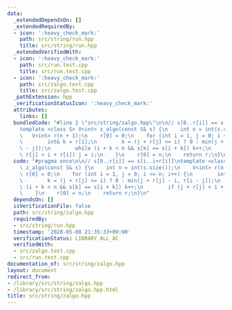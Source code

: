 ```yaml
---
data:
  _extendedDependsOn: []
  _extendedRequiredBy:
  - icon: ':heavy_check_mark:'
    path: src/string/run.hpp
    title: src/string/run.hpp
  _extendedVerifiedWith:
  - icon: ':heavy_check_mark:'
    path: src/run.test.cpp
    title: src/run.test.cpp
  - icon: ':heavy_check_mark:'
    path: src/zalgo.test.cpp
    title: src/zalgo.test.cpp
  _pathExtension: hpp
  _verificationStatusIcon: ':heavy_check_mark:'
  attributes:
    links: []
  bundledCode: "#line 2 \"src/string/zalgo.hpp\"\n\n// s[0..r[i]] == s[i..i+r[i]]\n\
    template <class S> V<int> z_algo(const S& s) {\n    int n = int(s.size());\n \
    \   V<int> r(n + 1);\n    r[0] = 0;\n    for (int i = 1, j = 0; i <= n; i++) {\n\
    \        int& k = r[i];\n        k = (j + r[j] <= i) ? 0 : min(j + r[j] - i, r[i\
    \ - j]);\n        while (i + k < n && s[k] == s[i + k]) k++;\n        if (j +\
    \ r[j] < i + r[i]) j = i;\n    }\n    r[0] = n;\n    return r;\n}\n"
  code: "#pragma once\n\n// s[0..r[i]] == s[i..i+r[i]]\ntemplate <class S> V<int>\
    \ z_algo(const S& s) {\n    int n = int(s.size());\n    V<int> r(n + 1);\n   \
    \ r[0] = 0;\n    for (int i = 1, j = 0; i <= n; i++) {\n        int& k = r[i];\n\
    \        k = (j + r[j] <= i) ? 0 : min(j + r[j] - i, r[i - j]);\n        while\
    \ (i + k < n && s[k] == s[i + k]) k++;\n        if (j + r[j] < i + r[i]) j = i;\n\
    \    }\n    r[0] = n;\n    return r;\n}\n"
  dependsOn: []
  isVerificationFile: false
  path: src/string/zalgo.hpp
  requiredBy:
  - src/string/run.hpp
  timestamp: '2020-05-08 21:35:33+09:00'
  verificationStatus: LIBRARY_ALL_AC
  verifiedWith:
  - src/zalgo.test.cpp
  - src/run.test.cpp
documentation_of: src/string/zalgo.hpp
layout: document
redirect_from:
- /library/src/string/zalgo.hpp
- /library/src/string/zalgo.hpp.html
title: src/string/zalgo.hpp
---
```

